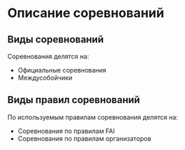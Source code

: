 # Описание соревнований

## Виды соревнований

Соревнования делятся на:
- Официальные соревнования
- Междусобойчики

## Виды правил соревнований

По используемым правилам соревнования делятся на:
- Соревнования по правилам FAI
- Соревнования по правилам организаторов 

